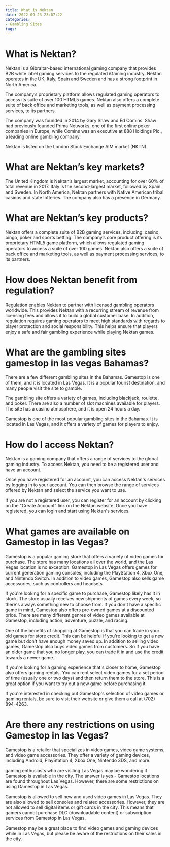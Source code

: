 ```yaml
---
title: What is Nektan
date: 2022-09-23 23:07:22
categories:
- Gambling Sites
tags:
---
```



#  What is Nektan?

Nektan is a Gibraltar-based international gaming company that provides B2B white label gaming services to the regulated iGaming industry. Nektan operates in the UK, Italy, Spain and Sweden and has a strong footprint in North America.

The company’s proprietary platform allows regulated gaming operators to access its suite of over 100 HTML5 games. Nektan also offers a complete suite of back office and marketing tools, as well as payment processing services, to its partners.

The company was founded in 2014 by Gary Shaw and Ed Comins. Shaw had previously founded Prima Networks, one of the first online poker companies in Europe, while Comins was an executive at 888 Holdings Plc., a leading online gambling company.

Nektan is listed on the London Stock Exchange AIM market (NKTN).

# What are Nektan’s key markets?

The United Kingdom is Nektan’s largest market, accounting for over 60% of total revenue in 2017. Italy is the second-largest market, followed by Spain and Sweden. In North America, Nektan partners with Native American tribal casinos and state lotteries. The company also has a presence in Germany.

# What are Nektan’s key products?

Nektan offers a complete suite of B2B gaming services, including: casino, bingo, poker and sports betting. The company’s core product offering is its proprietary HTML5 game platform, which allows regulated gaming operators to access a suite of over 100 games. Nektan also offers a suite of back office and marketing tools, as well as payment processing services, to its partners.

# How does Nektan benefit from regulation?


Regulation enables Nektan to partner with licensed gambling operators worldwide. This provides Nektan with a recurring stream of revenue from licensing fees and allows it to build a global customer base. In addition, regulation requires gaming operators to meet high standards with regards to player protection and social responsibility. This helps ensure that players enjoy a safe and fair gambling experience while playing Nektan games.

#  What are the gambling sites gamestop in las vegas Bahamas?

There are a few different gambling sites in the Bahamas. Gamestop is one of them, and it is located in Las Vegas. It is a popular tourist destination, and many people visit the site to gamble.

The gambling site offers a variety of games, including blackjack, roulette, and poker. There are also a number of slot machines available for players. The site has a casino atmosphere, and it is open 24 hours a day.

Gamestop is one of the most popular gambling sites in the Bahamas. It is located in Las Vegas, and it offers a variety of games for players to enjoy.

#  How do I access Nektan?

Nektan is a gaming company that offers a range of services to the global gaming industry. To access Nektan, you need to be a registered user and have an account.

Once you have registered for an account, you can access Nektan's services by logging in to your account. You can then browse the range of services offered by Nektan and select the service you want to use.

If you are not a registered user, you can register for an account by clicking on the "Create Account" link on the Nektan website. Once you have registered, you can login and start using Nektan's services.

#  What games are available on Gamestop in las Vegas?

Gamestop is a popular gaming store that offers a variety of video games for purchase. The store has many locations all over the world, and the Las Vegas location is no exception. Gamestop in Las Vegas offers games for current generation gaming consoles, including the PlayStation 4, Xbox One, and Nintendo Switch. In addition to video games, Gamestop also sells game accessories, such as controllers and headsets.

If you're looking for a specific game to purchase, Gamestop likely has it in stock. The store usually receives new shipments of games every week, so there's always something new to choose from. If you don't have a specific game in mind, Gamestop also offers pre-owned games at a discounted price. There are many different genres of video games available at Gamestop, including action, adventure, puzzle, and racing.

One of the benefits of shopping at Gamestop is that you can trade in your old games for store credit. This can be helpful if you're looking to get a new game but don't have enough money saved up. In addition to selling video games, Gamestop also buys video games from customers. So if you have an older game that you no longer play, you can trade it in and use the credit towards a newer game.

If you're looking for a gaming experience that's closer to home, Gamestop also offers gaming rentals. You can rent select video games for a set period of time (usually one or two days) and then return them to the store. This is a great option if you want to try out a new game before purchasing it.

If you're interested in checking out Gamestop's selection of video games or gaming rentals, be sure to visit their website or give them a call at (702) 894-4263.

#  Are there any restrictions on using Gamestop in las Vegas?

Gamestop is a retailer that specializes in video games, video game systems, and video game accessories. They offer a variety of gaming devices, including Android, PlayStation 4, Xbox One, Nintendo 3DS, and more.

 gaming enthusiasts who are visiting Las Vegas may be wondering if Gamestop is available in the city. The answer is yes - Gamestop locations are found throughout Las Vegas. However, there are some restrictions on using Gamestop in Las Vegas.

Gamestop is allowed to sell new and used video games in Las Vegas. They are also allowed to sell consoles and related accessories. However, they are not allowed to sell digital items or gift cards in the city. This means that gamers cannot purchase DLC (downloadable content) or subscription services from Gamestop in Las Vegas.

Gamestop may be a great place to find video games and gaming devices while in Las Vegas, but please be aware of the restrictions on their sales in the city.